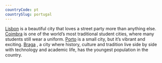 ```yaml
---
countryCode: pt
countrySlug: portugal
---
```


<p><a href="/accommodation/lisbon" title="Accommodation in Lisbon">Lisbon</a> is a beautiful city that loves a street party more than anything else. <a href="/accommodation/coimbra" title="Accommodation in Coimbra">Coimbra</a> is one of the world’s most traditional student cities, where many students still wear a uniform. <a href="/accommodation/porto" title="Accommodation in Porto">Porto</a> is a small city, but it’s vibrant and exciting. <a href="/accommodation/braga" title="Accommodation in Braga">Braga</a> , a city where history, culture and tradition live side by side with technology and academic life, has the youngest population in the country.</p>
